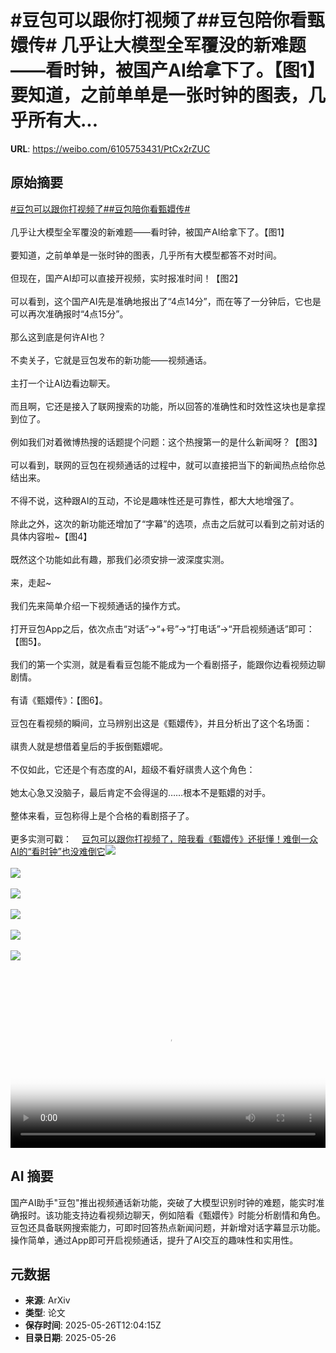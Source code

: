 # #豆包可以跟你打视频了##豆包陪你看甄嬛传# 几乎让大模型全军覆没的新难题——看时钟，被国产AI给拿下了。【图1】要知道，之前单单是一张时钟的图表，几乎所有大...

**URL**: https://weibo.com/6105753431/PtCx2rZUC

## 原始摘要

<a href="https://m.weibo.cn/search?containerid=231522type%3D1%26t%3D10%26q%3D%23%E8%B1%86%E5%8C%85%E5%8F%AF%E4%BB%A5%E8%B7%9F%E4%BD%A0%E6%89%93%E8%A7%86%E9%A2%91%E4%BA%86%23&amp;extparam=%23%E8%B1%86%E5%8C%85%E5%8F%AF%E4%BB%A5%E8%B7%9F%E4%BD%A0%E6%89%93%E8%A7%86%E9%A2%91%E4%BA%86%23" data-hide=""><span class="surl-text">#豆包可以跟你打视频了#</span></a><a href="https://m.weibo.cn/search?containerid=231522type%3D1%26t%3D10%26q%3D%23%E8%B1%86%E5%8C%85%E9%99%AA%E4%BD%A0%E7%9C%8B%E7%94%84%E5%AC%9B%E4%BC%A0%23&amp;extparam=%23%E8%B1%86%E5%8C%85%E9%99%AA%E4%BD%A0%E7%9C%8B%E7%94%84%E5%AC%9B%E4%BC%A0%23" data-hide=""><span class="surl-text">#豆包陪你看甄嬛传#</span></a> <br><br>几乎让大模型全军覆没的新难题——看时钟，被国产AI给拿下了。【图1】<br><br>要知道，之前单单是一张时钟的图表，几乎所有大模型都答不对时间。<br><br>但现在，国产AI却可以直接开视频，实时报准时间！【图2】<br><br>可以看到，这个国产AI先是准确地报出了“4点14分”，而在等了一分钟后，它也是可以再次准确报时“4点15分”。<br><br>那么这到底是何许AI也？<br><br>不卖关子，它就是豆包发布的新功能——视频通话。<br><br>主打一个让AI边看边聊天。<br><br>而且啊，它还是接入了联网搜索的功能，所以回答的准确性和时效性这块也是拿捏到位了。<br><br>例如我们对着微博热搜的话题提个问题：这个热搜第一的是什么新闻呀？【图3】<br><br>可以看到，联网的豆包在视频通话的过程中，就可以直接把当下的新闻热点给你总结出来。<br><br>不得不说，这种跟AI的互动，不论是趣味性还是可靠性，都大大地增强了。<br><br>除此之外，这次的新功能还增加了“字幕”的选项，点击之后就可以看到之前对话的具体内容啦~【图4】<br><br>既然这个功能如此有趣，那我们必须安排一波深度实测。<br><br>来，走起~<br><br>我们先来简单介绍一下视频通话的操作方式。<br><br>打开豆包App之后，依次点击“对话”→“+号”→“打电话”→“开启视频通话”即可：【图5】。<br><br>我们的第一个实测，就是看看豆包能不能成为一个看剧搭子，能跟你边看视频边聊剧情。<br><br>有请《甄嬛传》：【图6】。<br><br>豆包在看视频的瞬间，立马辨别出这是《甄嬛传》，并且分析出了这个名场面：<br><br>祺贵人就是想借着皇后的手扳倒甄嬛呢。<br><br>不仅如此，它还是个有态度的AI，超级不看好祺贵人这个角色：<br><br>她太心急又没脑子，最后肯定不会得逞的……根本不是甄嬛的对手。<br><br>整体来看，豆包称得上是个合格的看剧搭子了。<br><br>更多实测可戳：<a href="https://weibo.cn/sinaurl?u=https%3A%2F%2Fmp.weixin.qq.com%2Fs%2Fz9REbmL2COn_No1ZR_sa3g" data-hide=""><span class="url-icon"><img style="width: 1rem;height: 1rem" src="https://h5.sinaimg.cn/upload/2015/09/25/3/timeline_card_small_web_default.png" referrerpolicy="no-referrer"></span><span class="surl-text">豆包可以跟你打视频了，陪我看《甄嬛传》还挺懂！难倒一众AI的“看时钟”也没难倒它</span></a><img style="" src="https://tvax1.sinaimg.cn/large/006Fd7o3ly1i1szrabnr3j30u00iogyn.jpg" referrerpolicy="no-referrer"><br><br><img style="" src="https://tvax2.sinaimg.cn/large/006Fd7o3ly1i1szuy8hsyj31hc0u0gn0.jpg" referrerpolicy="no-referrer"><br><br><img style="" src="https://tvax4.sinaimg.cn/large/006Fd7o3ly1i1szuuhfj1j31hc0u0tas.jpg" referrerpolicy="no-referrer"><br><br><img style="" src="https://tvax1.sinaimg.cn/large/006Fd7o3ly1i1szsf26pyj30so0s0136.jpg" referrerpolicy="no-referrer"><br><br><img style="" src="https://tvax2.sinaimg.cn/large/006Fd7o3ly1i1szsx589uj30u00jnjvn.jpg" referrerpolicy="no-referrer"><br><br><img style="" src="https://tvax3.sinaimg.cn/large/006Fd7o3ly1i1szuxzgirj31hc0u00v1.jpg" referrerpolicy="no-referrer"><br><br><br clear="both"><div style="clear: both"></div><video controls="controls" poster="https://tvax3.sinaimg.cn/orj480/006Fd7o3ly1i1szuywmxuj31hc0u0gn0.jpg" style="width: 100%"><source src="https://f.video.weibocdn.com/o0/tpjQRatylx08oy1WZUIU010412004x0L0E010.mp4?label=mp4_720p&amp;template=1280x720.25.0&amp;ori=0&amp;ps=1CwnkDw1GXwCQx&amp;Expires=1748264433&amp;ssig=A%2Fg9qb2qOq&amp;KID=unistore,video"><source src="https://f.video.weibocdn.com/o0/A3jvkB7ylx08oy1WEaWk010412002hDR0E010.mp4?label=mp4_hd&amp;template=852x480.25.0&amp;ori=0&amp;ps=1CwnkDw1GXwCQx&amp;Expires=1748264433&amp;ssig=69gEwFIJdr&amp;KID=unistore,video"><source src="https://f.video.weibocdn.com/o0/ktRb8hdFlx08oy1WQWes010412001qmi0E010.mp4?label=mp4_ld&amp;template=640x360.25.0&amp;ori=0&amp;ps=1CwnkDw1GXwCQx&amp;Expires=1748264433&amp;ssig=EtEukpm4V0&amp;KID=unistore,video"><p>视频无法显示，请前往<a href="https://video.weibo.com/show?fid=1034%3A5170595181035526" target="_blank" rel="noopener noreferrer">微博视频</a>观看。</p></video>

## AI 摘要

国产AI助手"豆包"推出视频通话新功能，突破了大模型识别时钟的难题，能实时准确报时。该功能支持边看视频边聊天，例如陪看《甄嬛传》时能分析剧情和角色。豆包还具备联网搜索能力，可即时回答热点新闻问题，并新增对话字幕显示功能。操作简单，通过App即可开启视频通话，提升了AI交互的趣味性和实用性。

## 元数据

- **来源**: ArXiv
- **类型**: 论文
- **保存时间**: 2025-05-26T12:04:15Z
- **目录日期**: 2025-05-26
